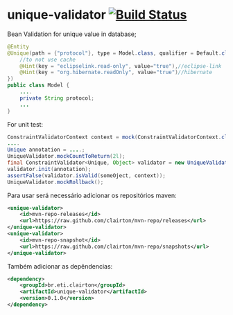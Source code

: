 # unique-validator [![Build Status](https://travis-ci.org/clairton/unique-validator.svg?branch=master)](https://travis-ci.org/clairton/unique-validator)
Bean Validation for unique value in database;

```java
@Entity
@Unique(path = {"protocol"}, type = Model.class, qualifier = Default.class, hints = {
	//to not use cache
	@Hint(key = "eclipselink.read-only", value="true"),//eclipse-link
	@Hint(key = "org.hibernate.readOnly", value="true")//hibernate
})
public class Model {
	....
	private String protocol;
	...
}
```
For unit test:
```java
ConstraintValidatorContext context = mock(ConstraintValidatorContext.class);
....
Unique annotation = ....;
UniqueValidator.mockCountToReturn(2l);
final ConstraintValidator<Unique, Object> validator = new UniqueValidator();
validator.init(annotation);
assertFalse(validator.isValid(someOject, context));
UniqueValidator.mockRollback();
```

Para usar será necessário adicionar os repositórios maven:

```xml
<unique-validator>
	<id>mvn-repo-releases</id>
	<url>https://raw.github.com/clairton/mvn-repo/releases</url>
</unique-validator>
<unique-validator>
	<id>mvn-repo-snapshot</id>
	<url>https://raw.github.com/clairton/mvn-repo/snapshots</url>
</unique-validator>
```
 Também adicionar as depêndencias:
```xml
<dependency>
    <groupId>br.eti.clairton</groupId>
	<artifactId>unique-validator</artifactId>
	<version>0.1.0</version>
</dependency>
```
